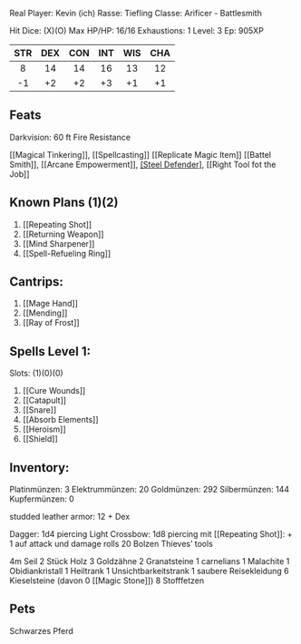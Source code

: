 Real Player: Kevin (ich)
Rasse: Tiefling
Classe: Arificer - Battlesmith

Hit Dice: (X)(O)
Max HP/HP: 16/16
Exhaustions: 1
Level: 3
Ep: 905XP

| STR | DEX | CON | INT | WIS | CHA |
| :-: | :-: | :-: | :-: | :-: | :-: |
|  8  | 14  | 14  | 16  | 13  | 12  |
| -1  | +2  | +2  | +3  | +1  | +1  |
## Feats
Darkvision: 60 ft
Fire Resistance

[[Magical Tinkering]], [[Spellcasting]]
[[Replicate Magic Item]]
[[Battel Smith]], [[Arcane Empowerment]], [[Steel Defender]](O), [[Right Tool fot the Job]]

## Known Plans (1)(2)
1. [[Repeating Shot]]
2. [[Returning Weapon]]
3. [[Mind Sharpener]]
4. [[Spell-Refueling Ring]]

## Cantrips:
1. [[Mage Hand]]
2. [[Mending]]
3. [[Ray of Frost]]

## Spells Level 1:
Slots: (1)(0)(0)
1. [[Cure Wounds]]
2. [[Catapult]]
3. [[Snare]]
4. [[Absorb Elements]]
5. [[Heroism]]
6. [[Shield]]

## Inventory:
Platinmünzen: 3
Elektrummünzen: 20
Goldmünzen: 292
Silbermünzen: 144
Kupfermünzen: 0

studded leather armor: 12 + Dex

Dagger: 1d4 piercing
Light Crossbow: 1d8 piercing
mit [[Repeating Shot]]: + 1 auf attack und damage rolls
20 Bolzen
Thieves’ tools

4m Seil
2 Stück Holz
3 Goldzähne
2 Granatsteine
1 carnelians
1 Malachite
1 Obidiankristall
1 Heiltrank
1 Unsichtbarkeitstrank
1 saubere Reisekleidung
6 Kieselsteine (davon 0 [[Magic Stone]])
8 Stofffetzen

## Pets
Schwarzes Pferd
